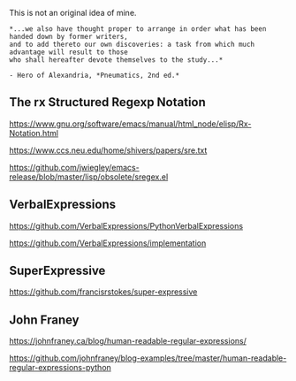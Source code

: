 This is not an original idea of mine.

    *...we also have thought proper to arrange in order what has been handed down by former writers,
    and to add thereto our own discoveries: a task from which much advantage will result to those
    who shall hereafter devote themselves to the study...*

    - Hero of Alexandria, *Pneumatics, 2nd ed.*

The rx Structured Regexp Notation
---------------------------------

https://www.gnu.org/software/emacs/manual/html_node/elisp/Rx-Notation.html

https://www.ccs.neu.edu/home/shivers/papers/sre.txt

https://github.com/jwiegley/emacs-release/blob/master/lisp/obsolete/sregex.el


VerbalExpressions
-----------------

https://github.com/VerbalExpressions/PythonVerbalExpressions

https://github.com/VerbalExpressions/implementation


SuperExpressive
---------------

https://github.com/francisrstokes/super-expressive


John Franey
-----------

https://johnfraney.ca/blog/human-readable-regular-expressions/

https://github.com/johnfraney/blog-examples/tree/master/human-readable-regular-expressions-python

